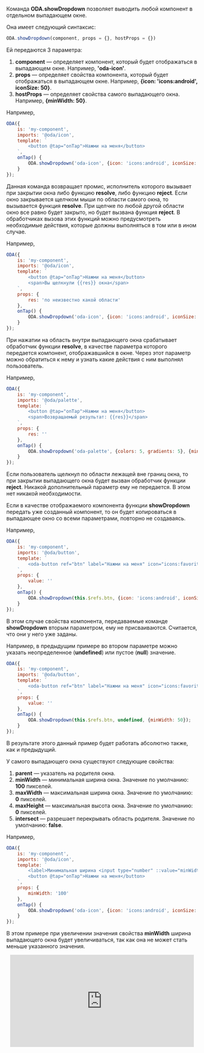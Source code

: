 Команда **ODA.showDropdown** позволяет выводить любой компонент в отдельном выпадающем окне.

Она имеет следующий синтаксис:

```javascript
ODA.showDropdown(component, props = {}, hostProps = {})
```

Ей передаются 3 параметра:

1. **component** — определяет компонент, который будет отображаться в выпадающем окне. Например, **'oda-icon'**.
1. **props** — определяет свойства компонента, который будет отображаться в выпадающем окне. Например, **{icon: 'icons:android', iconSize: 50}**.
1. **hostProps** — определяет свойства самого выпадающего окна. Например, **{minWidth: 50}**.

Например,

```javascript run_edit_[my-component.js]_h=80_
ODA({
    is: 'my-component',
    imports: '@oda/icon',
    template: `
        <button @tap="onTap">Нажми на меня</button>
    `,
    onTap() {
        ODA.showDropdown('oda-icon', {icon: 'icons:android', iconSize: 50}, {minWidth: 50});
    }
});
```

Данная команда возвращает промис, исполнитель которого вызывает при закрытии окна либо функцию **resolve**, либо функцию **reject**. Если окно закрывается щелчком мыши по области самого окна, то вызывается функция **resolve**. При щелчке по любой другой области окно все равно будет закрыто, но будет вызвана функция **reject**. В обработчиках вызова этих функций можно предусмотреть необходимые действия, которые должны выполняться в том или в ином случае.

Например,

```javascript run_edit_[my-component.js]_h=80_
ODA({
    is: 'my-component',
    imports: '@oda/icon',
    template: `
        <button @tap="onTap">Нажми на меня</button>
        <span>Вы щелкнули {{res}} окна</span>
    `,
    props: {
        res: 'по неизвестно какой области'
    },
    onTap() {
        ODA.showDropdown('oda-icon', {icon: 'icons:android', iconSize: 50}, {minWidth: 50}).then( () => this.res = 'внутри', () => this.res = 'снаружи');
    }
});
```

При нажатии на область внутри выпадающего окна срабатывает обработчик функции **resolve**, в качестве параметра которого передается компонент, отображавшийся в окне. Через этот параметр можно обратиться к нему и узнать какие действия с ним выполнял пользователь.

Например,

```javascript run_edit_[my-component.js]_h=150_
ODA({
    is: 'my-component',
    imports: '@oda/palette',
    template: `
        <button @tap="onTap">Нажми на меня</button>
        <span>Возвращаемый результат: {{res}}</span>
    `,
    props: {
        res: ''
    },
    onTap() {
        ODA.showDropdown('oda-palette', {colors: 5, gradients: 5}, {minWidth: 50}).then(palette => this.res = palette.color, () => this.res = 'Не предусмотрено');
    }
});
```

Если пользователь щелкнул по области лежащей вне границ окна, то при закрытии выпадающего окна будет вызван обработчик функции **reject**. Никакой дополнительный параметр ему не передается. В этом нет никакой необходимости.

Если в качестве отображаемого компонента функции **showDropdown** передать уже созданный компонент, то он будет копироваться в выпадающее окно со всеми параметрами, повторно не создаваясь.

Например,

```javascript run_edit_[my-component.js]_h=200_
ODA({
    is: 'my-component',
    imports: '@oda/button',
    template: `
        <oda-button ref="btn" label="Нажми на меня" icon="icons:favorite" icon-size="50" @tap="onTap" blink="1000"></oda-button>
    `,
    props: {
        value: ''
    },
    onTap() {
        ODA.showDropdown(this.$refs.btn, {icon: 'icons:android', iconSize: 50}, {minWidth: 50});
    }
});
```

В этом случае свойства компонента, передаваемые команде **showDropdown** вторым параметром, ему не присваиваются. Считается, что они у него уже заданы.

Например, в предыдущим примере во втором параметре можно указать неопределенное (**undefined**) или пустое (**null**) значение.

```javascript run_edit_[my-component.js]_h=200_
ODA({
    is: 'my-component',
    imports: '@oda/button',
    template: `
        <oda-button ref="btn" label="Нажми на меня" icon="icons:favorite" icon-size="50" @tap="onTap" blink="1000"></oda-button>
    `,
    props: {
        value: ''
    },
    onTap() {
        ODA.showDropdown(this.$refs.btn, undefined, {minWidth: 50});
    }
});
```

В результате этого данный пример будет работать абсолютно также, как и предыдущий.

У самого выпадающего окна существуют следующие свойства:

1. **parent** — указатель на родителя окна.
1. **minWidth** — минимальная ширина окна. Значение по умолчанию: **100** пикселей.
1. **maxWidth** — максимальная ширина окна. Значение по умолчанию: **0** пикселей.
1. **maxHeight** — максимальная высота окна. Значение по умолчанию: **0** пикселей.
1. **intersect** — разрешает перекрывать область родителя. Значение по умолчанию: **false**.

Например,

```javascript run_edit_[my-component.js]_h=150_
ODA({
    is: 'my-component',
    imports: '@oda/icon',
    template: `
        <label>Минимальная ширина <input type="number" ::value="minWidth" step="50"></label><br>
        <button @tap="onTap">Нажми на меня</button>
    `,
    props: {
        minWidth: '100'
    },
    onTap() {
        ODA.showDropdown('oda-icon', {icon: 'icons:android', iconSize: 50}, {minWidth: this.minWidth});
    }
});
```

В этом примере при увеличении значения свойства **minWidth** ширина выпадающего окна будет увеличиваться, так как она не может стать меньше указанного значения.

<div style="position:relative;padding-bottom:48%; margin:10px">
    <iframe src="https://www.youtube.com/embed/S2xbCmqItY8?start=0" frameborder="0" allow="accelerometer; autoplay; encrypted-media; gyroscope; picture-in-picture" allowfullscreen
    	style="position:absolute;width:100%;height:100%;"></iframe>
</div>
